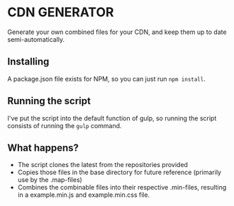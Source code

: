# CDN GENERATOR

Generate your own combined files for your CDN, and keep them up to date semi-automatically.

## Installing

A package.json file exists for NPM, so you can just run `npm install`.

## Running the script

I've put the script into the default function of gulp, so running the script consists of running the `gulp` command.

## What happens?

- The script clones the latest from the repositories provided
- Copies those files in the base directory for future reference (primarily use by the .map-files)
- Combines the combinable files into their respective .min-files, resulting in a example.min.js and example.min.css file.